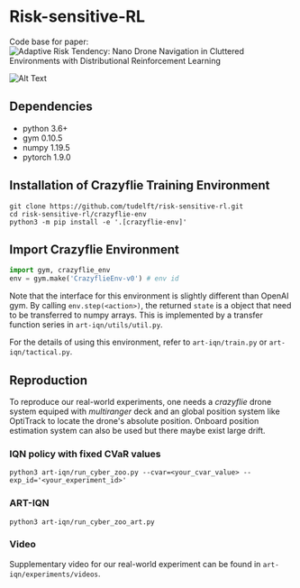# Risk-sensitive-RL

Code base for paper: ![Adaptive Risk Tendency: Nano Drone Navigation in Cluttered Environments with Distributional Reinforcement Learning](https://arxiv.org/abs/2203.14749)

![Alt Text](art-iqn/experiments/cyberzoo/figures/cyberzoo_cluttered.gif)

## Dependencies

+ python 3.6+
+ gym 0.10.5
+ numpy 1.19.5
+ pytorch 1.9.0

## Installation of Crazyflie Training Environment

```shell
git clone https://github.com/tudelft/risk-sensitive-rl.git
cd risk-sensitive-rl/crazyflie-env
python3 -m pip install -e '.[crazyflie-env]'
```

## Import Crazyflie Environment

```python
import gym, crazyflie_env
env = gym.make('CrazyflieEnv-v0') # env id
```
Note that the interface for this environment is slightly different than OpenAI gym. By calling `env.step(<action>)`, the returned `state` is a object that need to be transferred to numpy arrays. This is implemented by a transfer function series in `art-iqn/utils/util.py`.

For the details of using this environment, refer to `art-iqn/train.py` or `art-iqn/tactical.py`.

## Reproduction

To reproduce our real-world experiments, one needs a *crazyflie* drone system equiped with *multiranger* deck and an global position system like OptiTrack to locate the drone's absolute position. Onboard position estimation system can also be used but there maybe exist large drift.

### IQN policy with fixed CVaR values

```shell
python3 art-iqn/run_cyber_zoo.py --cvar=<your_cvar_value> --exp_id='<your_experiment_id>'
```

### ART-IQN

```shell
python3 art-iqn/run_cyber_zoo_art.py 
```

### Video
Supplementary video for our real-world experiment can be found in `art-iqn/experiments/videos`.
